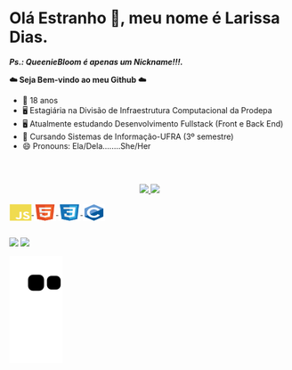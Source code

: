# Olá Estranho 👋, meu nome é Larissa Dias.
***Ps.: QueenieBloom é apenas um Nickname!!!.*** 

 **☁️ Seja Bem-vindo ao meu Github ☁️**


- 🔭 18 anos
- 🖥️ Estagiária na Divisão de Infraestrutura Computacional da Prodepa
- 🖥️ Atualmente estudando Desenvolvimento Fullstack (Front e Back End)
- 🌱 Cursando Sistemas de Informação-UFRA (3º semestre)
- 😄 Pronouns: Ela/Dela........She/Her

##
&nbsp;
<div align="center">  
  <a href="https://github.com/QueenieBloom">
  <img height="180em" src="https://github-readme-stats.vercel.app/api?username=QueenieBloom&show_icons=true&theme=dracula&include_all_commits=true&count_private=true"/>
  <img height="180em" src="https://github-readme-stats.vercel.app/api/top-langs/?username=QueenieBloom&layout=compact&langs_count=16&theme=dracula"/>
</div>

<div style="display: inline_block"><br>
  <img align="center" alt="Queenie-Js" height="30" width="40" src="https://raw.githubusercontent.com/devicons/devicon/master/icons/javascript/javascript-plain.svg">
  <img align="center" alt="Queenie-HTML" height="30" width="40" src="https://raw.githubusercontent.com/devicons/devicon/master/icons/html5/html5-original.svg">
  <img align="center" alt="Queenie-CSS" height="30" width="40" src="https://raw.githubusercontent.com/devicons/devicon/master/icons/css3/css3-original.svg">
  <img align="center" alt="Queenie-C" height="30" width="40" src="https://raw.githubusercontent.com/devicons/devicon/master/icons/c/c-original.svg">
</div>
  
  ##
 
<div> 
  <a href = "mailto:larissamoraesdias03@gmail.com"><img src="https://img.shields.io/badge/-Gmail-%23333?style=for-the-badge&logo=gmail&logoColor=white" target="_blank"></a>
  <a href="https://www.linkedin.com/in/larissa-dias-0740ba219" target="_blank"><img src="https://img.shields.io/badge/-LinkedIn-%230077B5?style=for-the-badge&logo=linkedin&logoColor=white" target="_blank"></a> 
 
  ![snake gif](https://github.com/QueenieBloom/QueenieBloom/blob/output/github-contribution-grid-snake.svg)
 
</div>


